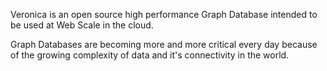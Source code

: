 Veronica is an open source high performance Graph Database intended to be used at Web Scale in the cloud.

Graph Databases are becoming more and more critical every day because of the growing complexity of data and it's connectivity
in the world.
